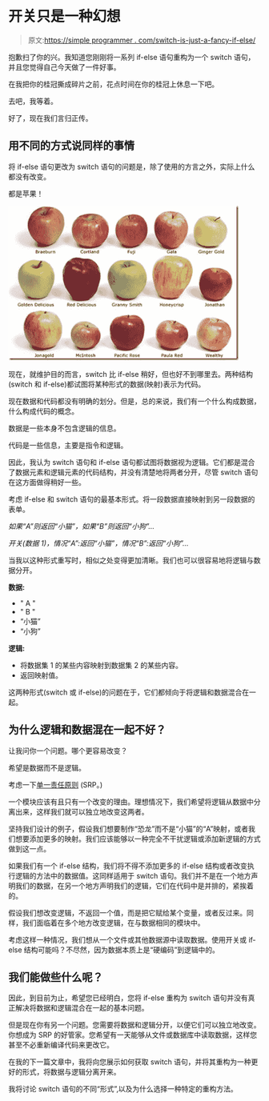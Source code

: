 # 开关只是一种幻想

> 原文:[https://simple programmer . com/switch-is-just-a-fancy-if-else/](https://simpleprogrammer.com/switch-is-just-a-fancy-if-else/)

抱歉扫了你的兴。我知道您刚刚将一系列 if-else 语句重构为一个 switch 语句，并且您觉得自己今天做了一件好事。

在我把你的桂冠撕成碎片之前，花点时间在你的桂冠上休息一下吧。

去吧，我等着。

好了，现在我们言归正传。

## 用不同的方式说同样的事情

将 if-else 语句更改为 switch 语句的问题是，除了使用的方言之外，实际上什么都没有改变。

都是苹果！



![apples](img/b5fdbea4b51e3b6f5ded82b83ec188de.png "apples")



现在，就维护目的而言，switch 比 if-else 稍好，但也好不到哪里去。两种结构(switch 和 if-else)都试图将某种形式的数据(映射)表示为代码。

现在数据和代码都没有明确的划分。但是，总的来说，我们有一个什么构成数据，什么构成代码的概念。

数据是一些本身不包含逻辑的信息。

代码是一些信息，主要是指令和逻辑。

因此，我认为 switch 语句和 if-else 语句都试图将数据视为逻辑。它们都是混合了数据元素和逻辑元素的代码结构，并没有清楚地将两者分开，尽管 switch 语句在这方面做得稍好一些。

考虑 if-else 和 switch 语句的最基本形式。将一段数据直接映射到另一段数据的表单。

*如果“A”则返回“小猫”，如果“B”则返回“小狗”…*

*开关(数据 1)，情况“A”:返回“小猫”，情况“B”:返回“小狗”…*

当我以这种形式重写时，相似之处变得更加清晰。我们也可以很容易地将逻辑与数据分开。

**数据:**

*   " A "
*   " B "
*   “小猫”
*   “小狗”

**逻辑:**

*   将数据集 1 的某些内容映射到数据集 2 的某些内容。
*   返回映射值。

这两种形式(switch 或 if-else)的问题在于，它们都倾向于将逻辑和数据混合在一起。

## 为什么逻辑和数据混在一起不好？

让我问你一个问题。哪个更容易改变？

希望是数据而不是逻辑。

考虑一下[单一责任原则](http://en.wikipedia.org/wiki/Single_responsibility_principle) (SRP。)

一个模块应该有且只有一个改变的理由。理想情况下，我们希望将逻辑从数据中分离出来，这样我们就可以独立地改变这两者。

坚持我们设计的例子，假设我们想要制作“恐龙”而不是“小猫”的“A”映射，或者我们想要添加更多的映射。我们应该能够以一种完全不干扰逻辑或添加新逻辑的方式做到这一点。

如果我们有一个 if-else 结构，我们将不得不添加更多的 if-else 结构或者改变执行逻辑的方法中的数据值。这同样适用于 switch 语句。我们并不是在一个地方声明我们的数据，在另一个地方声明我们的逻辑，它们在代码中是并排的，紧挨着的。

假设我们想改变逻辑，不返回一个值，而是把它赋给某个变量，或者反过来。同样，我们面临着在多个地方改变逻辑，在与数据相同的模块中。

考虑这样一种情况，我们想从一个文件或其他数据源中读取数据。使用开关或 if-else 结构可能吗？不尽然，因为数据本质上是“硬编码”到逻辑中的。

## 我们能做些什么呢？

因此，到目前为止，希望您已经明白，您将 if-else 重构为 switch 语句并没有真正解决将数据和逻辑混合在一起的基本问题。

但是现在你有另一个问题。您需要将数据和逻辑分开，以便它们可以独立地改变。你想成为 SRP 的好管家。您希望有一天能够从文件或数据库中读取数据，这样您甚至不必重新编译代码来更改它。

在我的下一篇文章中，我将向您展示如何获取 switch 语句，并将其重构为一种更好的形式，将数据与逻辑分离开来。

我将讨论 switch 语句的不同“形式”,以及为什么选择一种特定的重构方法。